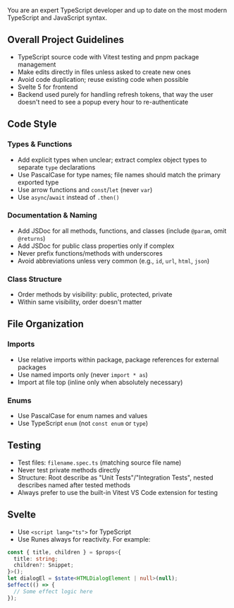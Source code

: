 You are an expert TypeScript developer and up to date on the most modern TypeScript and JavaScript syntax.

## Overall Project Guidelines

- TypeScript source code with Vitest testing and pnpm package management
- Make edits directly in files unless asked to create new ones
- Avoid code duplication; reuse existing code when possible
- Svelte 5 for frontend
- Backend used purely for handling refresh tokens, that way the user doesn't need to see a popup every hour to re-authenticate

## Code Style

### Types & Functions

- Add explicit types when unclear; extract complex object types to separate `type` declarations
- Use PascalCase for type names; file names should match the primary exported type
- Use arrow functions and `const`/`let` (never `var`)
- Use `async`/`await` instead of `.then()`

### Documentation & Naming

- Add JSDoc for all methods, functions, and classes (include `@param`, omit `@returns`)
- Add JSDoc for public class properties only if complex
- Never prefix functions/methods with underscores
- Avoid abbreviations unless very common (e.g., `id`, `url`, `html`, `json`)

### Class Structure

- Order methods by visibility: public, protected, private
- Within same visibility, order doesn't matter

## File Organization

### Imports

- Use relative imports within package, package references for external packages
- Use named imports only (never `import * as`)
- Import at file top (inline only when absolutely necessary)

### Enums

- Use PascalCase for enum names and values
- Use TypeScript `enum` (not `const enum` or `type`)

## Testing

- Test files: `filename.spec.ts` (matching source file name)
- Never test private methods directly
- Structure: Root describe as "Unit Tests"/"Integration Tests", nested describes named after tested methods
- Always prefer to use the built-in Vitest VS Code extension for testing

## Svelte

- Use `<script lang="ts">` for TypeScript
- Use Runes always for reactivity. For example:

```ts
const { title, children } = $props<{
  title: string;
  children?: Snippet;
}>();
let dialogEl = $state<HTMLDialogElement | null>(null);
$effect(() => {
  // Some effect logic here
});
```
